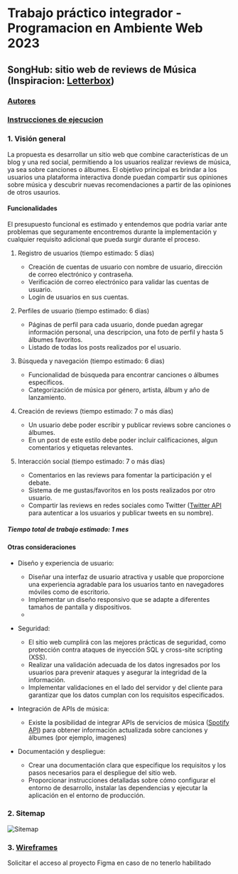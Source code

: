 # Trabajo práctico integrador - Programacion en Ambiente Web 2023

## SongHub: sitio web de reviews de Música (Inspiracion: [Letterbox](https://letterboxd.com/))

### [Autores](https://github.com/matiasgimenezdev/trabajo-integrador-paw/blob/main/docs/AUTHORS.md)

### [Instrucciones de ejecucion](https://github.com/matiasgimenezdev/trabajo-integrador-paw/blob/main/docs/INSTRUCTIONS.md)

### 1. Visión general

La propuesta es desarrollar un sitio web que combine características de un blog y una red social, permitiendo a los usuarios realizar reviews de música, ya sea sobre canciones o álbumes. El objetivo principal es brindar a los usuarios una plataforma interactiva donde puedan compartir sus opiniones sobre música y descubrir nuevas recomendaciones a partir de las opiniones de otros usaurios.

#### Funcionalidades

El presupuesto funcional es estimado y entendemos que podria variar ante problemas que seguramente encontremos durante la implementación y cualquier requisito adicional que pueda surgir durante el proceso.

1. Registro de usuarios (tiempo estimado: 5 días)

    - Creación de cuentas de usuario con nombre de usuario, dirección de correo electrónico y contraseña.
    - Verificación de correo electrónico para validar las cuentas de usuario.
    - Login de usuarios en sus cuentas.

2. Perfiles de usuario (tiempo estimado: 6 días)

    - Páginas de perfil para cada usuario, donde puedan agregar información personal, una descripcion, una foto de perfil y hasta 5 álbumes favoritos.
    - Listado de todas los posts realizados por el usuario.

3. Búsqueda y navegación (tiempo estimado: 6 dias)

    - Funcionalidad de búsqueda para encontrar canciones o álbumes específicos.
    - Categorización de música por género, artista, álbum y año de lanzamiento.

4. Creación de reviews (tiempo estimado: 7 o más días)

    - Un usuario debe poder escribir y publicar reviews sobre canciones o álbumes.
    - En un post de este estilo debe poder incluir calificaciones, algun comentarios y etiquetas relevantes.

5. Interacción social (tiempo estimado: 7 o más días)
    - Comentarios en las reviews para fomentar la participación y el debate.
    - Sistema de me gustas/favoritos en los posts realizados por otro usuario.
    - Compartir las reviews en redes sociales como Twitter ([Twitter API](https://developer.twitter.com/en/docs/twitter-api) para autenticar a los usuarios y publicar tweets en su nombre).

##### Tiempo total de trabajo estimado: 1 mes

#### Otras consideraciones

-   Diseño y experiencia de usuario:
    -   Diseñar una interfaz de usuario atractiva y usable que proporcione una experiencia agradable para los usuarios tanto en navegadores móviles como de escritorio.
    -   Implementar un diseño responsivo que se adapte a diferentes tamaños de pantalla y dispositivos.
    -
-   Seguridad:

    -   El sitio web cumplirá con las mejores prácticas de seguridad, como protección contra ataques de inyección SQL y cross-site scripting (XSS).
    -   Realizar una validación adecuada de los datos ingresados por los usuarios para prevenir ataques y asegurar la integridad de la información.
    -   Implementar validaciones en el lado del servidor y del cliente para garantizar que los datos cumplan con los requisitos especificados.

-   Integración de APIs de música:

    -   Existe la posibilidad de integrar APIs de servicios de música ([Spotify API](https://developer.spotify.com/documentation/web-api)) para obtener información actualizada sobre canciones y álbumes (por ejemplo, imagenes)

-   Documentación y despliegue:
    -   Crear una documentación clara que especifique los requisitos y los pasos necesarios para el despliegue del sitio web.
    -   Proporcionar instrucciones detalladas sobre cómo configurar el entorno de desarrollo, instalar las dependencias y ejecutar la aplicación en el entorno de producción.

### 2. Sitemap
![Sitemap](https://github.com/matiasgimenezdev/trabajo-integrador-paw/assets/117539520/38e73ecc-c82f-41b7-b847-f36da742be01)

### 3. [Wireframes](https://www.figma.com/file/NwlRVzUqfsnZq5wf3lhRXU/TP-Integrador?type=design&node-id=234%3A6&t=WTJ9vOxfqnIEATJf-1)
Solicitar el acceso al proyecto Figma en caso de no tenerlo habilitado
